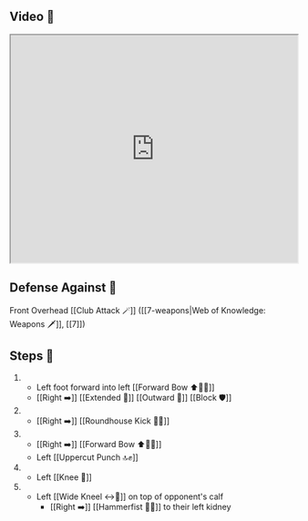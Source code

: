 ## Video 🎥

<iframe src="https://www.youtube.com/embed/TF0fgz7zemw?start=565" width="100%" height="400"></iframe>

## Defense Against 🤺

Front Overhead [[Club Attack 🪄]] ([[7-weapons|Web of Knowledge: Weapons 🗡️]], [[7]])

## Steps 👣

1. - Left foot forward into left [[Forward Bow ⬆️🧍‍♂️]]
    - [[Right ➡️]] [[Extended 📏]] [[Outward 🔼]] [[Block 🛡️]]
2. - [[Right ➡️]] [[Roundhouse Kick 🔄🦵]]
3. - [[Right ➡️]] [[Forward Bow ⬆️🧍‍♂️]]
    - Left [[Uppercut Punch 🔝✊]]
4. - Left [[Knee 🦵]]
5. - Left [[Wide Kneel ↔️🧎]] on top of opponent's calf
     - [[Right ➡️]] [[Hammerfist 🔨✊]] to their left kidney
